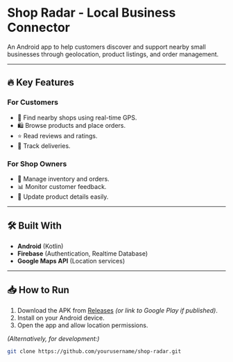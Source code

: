 # Shop Radar - Local Business Connector  

An Android app to help customers discover and support nearby small businesses through geolocation, product listings, and order management.  

---

## 🔥 Key Features  
### **For Customers**  
- 📍 Find nearby shops using real-time GPS.  
- 🛍️ Browse products and place orders.  
- ⭐ Read reviews and ratings.  
- 🚚 Track deliveries.  

### **For Shop Owners**  
- 🏪 Manage inventory and orders.  
- 📊 Monitor customer feedback.  
- 📱 Update product details easily.  

---

## 🛠️ Built With  
- **Android** (Kotlin)  
- **Firebase** (Authentication, Realtime Database)  
- **Google Maps API** (Location services)  

---

## 📥 How to Run  
1. Download the APK from [Releases](#) *(or link to Google Play if published)*.  
2. Install on your Android device.  
3. Open the app and allow location permissions.  

*(Alternatively, for development:)*  
```bash
git clone https://github.com/yourusername/shop-radar.git
